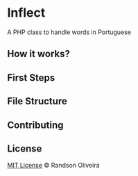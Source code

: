 # Inflect

A PHP class to handle words in Portuguese

## How it works?

## First Steps

## File Structure

## Contributing

## License
[MIT License](./LICENSE) © Randson Oliveira
